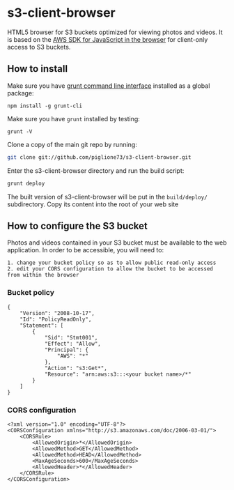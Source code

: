 s3-client-browser
=================
HTML5 browser for S3 buckets optimized for viewing photos and videos.
It is based on the [AWS SDK for JavaScript in the browser](http://aws.amazon.com/sdk-for-browser) for client-only 
access to S3 buckets.

How to install
--------------
Make sure you have [grunt command line interface](https://github.com/gruntjs/grunt-cli) installed as a global package:

```
npm install -g grunt-cli
```
Make sure you have `grunt` installed by testing:
```
grunt -V
```
Clone a copy of the main git repo by running:

```bash
git clone git://github.com/piglione73/s3-client-browser.git
```

Enter the s3-client-browser directory and run the build script:
```bash
grunt deploy
```
The built version of s3-client-browser will be put in the `build/deploy/` subdirectory. Copy its content into the root of your 
web site

How to configure the S3 bucket
------------------------------
Photos and videos contained in your S3 bucket must be available to the web application. In order to be accessible, you will
need to:

	1. change your bucket policy so as to allow public read-only access
	2. edit your CORS configuration to allow the bucket to be accessed from within the browser
	
### Bucket policy
```
{
	"Version": "2008-10-17",
	"Id": "PolicyReadOnly",
	"Statement": [
		{
			"Sid": "Stmt001",
			"Effect": "Allow",
			"Principal": {
				"AWS": "*"
			},
			"Action": "s3:Get*",
			"Resource": "arn:aws:s3:::<your bucket name>/*"
		}
	]
}
```

### CORS configuration
```
<?xml version="1.0" encoding="UTF-8"?>
<CORSConfiguration xmlns="http://s3.amazonaws.com/doc/2006-03-01/">
    <CORSRule>
        <AllowedOrigin>*</AllowedOrigin>
        <AllowedMethod>GET</AllowedMethod>
        <AllowedMethod>HEAD</AllowedMethod>
        <MaxAgeSeconds>600</MaxAgeSeconds>
        <AllowedHeader>*</AllowedHeader>
    </CORSRule>
</CORSConfiguration>
```
